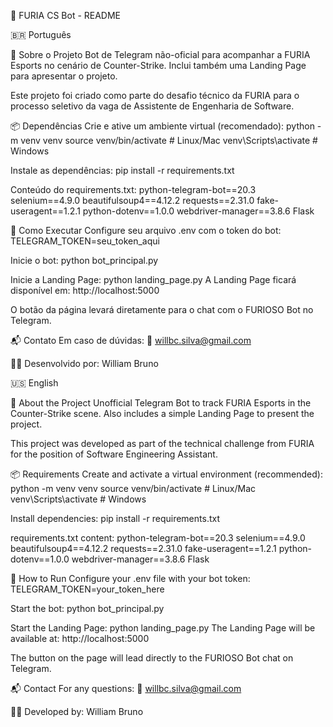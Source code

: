 📢 FURIA CS Bot - README

🇧🇷 Português

🤖 Sobre o Projeto
Bot de Telegram não-oficial para acompanhar a FURIA Esports no cenário de Counter-Strike.
Inclui também uma Landing Page para apresentar o projeto.

Este projeto foi criado como parte do desafio técnico da FURIA para o processo seletivo da vaga de Assistente de Engenharia de Software.

📦 Dependências
Crie e ative um ambiente virtual (recomendado):
python -m venv venv
source venv/bin/activate  # Linux/Mac
venv\Scripts\activate     # Windows

Instale as dependências:
pip install -r requirements.txt

Conteúdo do requirements.txt:
python-telegram-bot==20.3
selenium==4.9.0
beautifulsoup4==4.12.2
requests==2.31.0
fake-useragent==1.2.1
python-dotenv==1.0.0
webdriver-manager==3.8.6
Flask

🚀 Como Executar
Configure seu arquivo .env com o token do bot:
TELEGRAM_TOKEN=seu_token_aqui

Inicie o bot:
python bot_principal.py

Inicie a Landing Page:
python landing_page.py
A Landing Page ficará disponível em: http://localhost:5000

O botão da página levará diretamente para o chat com o FURIOSO Bot no Telegram.

📬 Contato
Em caso de dúvidas:
📧 willbc.silva@gmail.com

👨‍💻 Desenvolvido por:
William Bruno


🇺🇸 English

🤖 About the Project
Unofficial Telegram Bot to track FURIA Esports in the Counter-Strike scene.
Also includes a simple Landing Page to present the project.

This project was developed as part of the technical challenge from FURIA for the position of Software Engineering Assistant.

📦 Requirements
Create and activate a virtual environment (recommended):
python -m venv venv
source venv/bin/activate  # Linux/Mac
venv\Scripts\activate     # Windows

Install dependencies:
pip install -r requirements.txt

requirements.txt content:
python-telegram-bot==20.3
selenium==4.9.0
beautifulsoup4==4.12.2
requests==2.31.0
fake-useragent==1.2.1
python-dotenv==1.0.0
webdriver-manager==3.8.6
Flask

🚀 How to Run
Configure your .env file with your bot token:
TELEGRAM_TOKEN=your_token_here

Start the bot:
python bot_principal.py

Start the Landing Page:
python landing_page.py
The Landing Page will be available at: http://localhost:5000

The button on the page will lead directly to the FURIOSO Bot chat on Telegram.

📬 Contact
For any questions:
📧 willbc.silva@gmail.com

👨‍💻 Developed by:
William Bruno